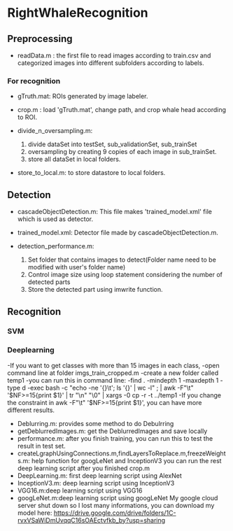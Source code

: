 # RightWhaleRecognition

## Preprocessing
- readData.m : the first file to read images according to train.csv and categorized images into different subfolders according to labels.

### For recognition

- gTruth.mat: ROIs generated by image labeler.

- crop.m : load 'gTruth.mat', change path, and crop whale head according to ROI.

- divide_n_oversampling.m: 
  1. divide dataSet into testSet, sub_validationSet, sub_trainSet 
  2. oversampling by creating 9 copies of each image in sub_trainSet.
  3. store all dataSet in local folders.
  
- store_to_local.m: to store datastore to local folders.

## Detection

- cascadeObjectDetection.m: This file makes 'trained_model.xml' file which is used as detector.

- trained_model.xml: Detector file made by cascadeObjectDetection.m.

- detection_performance.m: 
  1. Set folder that contains images to detect(Folder name need to be modified with user's folder name)
  2. Control image size using loop statement considering the number of detected parts
  3. Store the detected part using imwrite function.
  
## Recognition


### SVM

### Deeplearning
-If you want to get classes with more than 15 images in each class, 
-open command line at folder imgs_train_cropped.m
-create a new folder called temp1
-you can run this in command line:
-find . -mindepth 1 -maxdepth 1 -type d -exec bash -c "echo -ne '{}\t'; ls '{}' | wc -l" \; | awk -F"\t" '$NF>=15{print $1}' | tr "\n" "\0" | xargs -0 cp -r -t ../temp1
-If you change the constraint in  awk -F"\t" '$NF>=15{print $1}', you can have more different results.
- Deblurring.m: provides some method to do Debulrring
- getDeblurredImages.m: get the DeblurredImages and save locally
- performance.m: after you finish training, you can run this to test the result in test set.
- createLgraphUsingConnections.m,findLayersToReplace.m,freezeWeights.m: help function for googLeNet and InceptionV3
you can run the rest deep learning script after you finished crop.m
- DeepLearning.m: first deep learning script using AlexNet
- InceptionV3.m: deep learning script using InceptionV3
- VGG16.m:deep learning script using VGG16
- googLeNet.m:deep learning script using googLeNet
My google cloud server shut down so I lost many informations, you can download my model here:
https://drive.google.com/drive/folders/1C-rvxVSaWiDmUvqqC16sOAEctvfkb_by?usp=sharing
